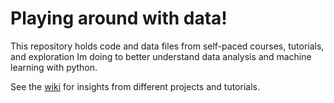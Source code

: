 # Playing around with data!
This repository holds code and data files from self-paced courses, tutorials, and exploration Im doing to better understand data analysis and machine learning with python. 

See the <a href="https://github.com/shibby576/data_sandbox/wiki">wiki</a> for insights from different projects and tutorials.

